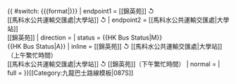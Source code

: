 {{ #switch: {{{format|}}}
  | endpoint1 = [[錦英苑]] ↺<br>[[馬料水公共運輸交匯處|大學站]] ↺
  | endpoint2 = [[馬料水公共運輸交匯處|大學站]]<br>[[錦英苑]]
  | direction = 
  | status = {{HK Bus Status|M}}<br>{{HK Bus Status|A}}
  | inline = [[錦英苑]] ↺ [[馬料水公共運輸交匯處|大學站]]（上午繁忙時間）<br>[[馬料水公共運輸交匯處|大學站]] ↺ [[錦英苑]]（下午繁忙時間）
  | normal =
  | full =
}}<noinclude>[[Category:九龍巴士路線模板|087S]]</noinclude>
